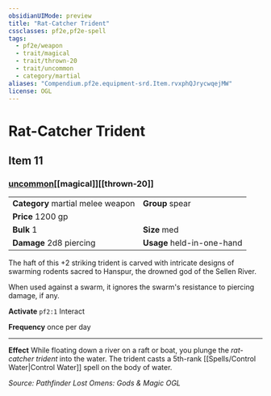 ```yaml
---
obsidianUIMode: preview
title: "Rat-Catcher Trident"
cssclasses: pf2e,pf2e-spell
tags:
  - pf2e/weapon
  - trait/magical
  - trait/thrown-20
  - trait/uncommon
  - category/martial
aliases: "Compendium.pf2e.equipment-srd.Item.rvxphQJrycwqejMW"
license: OGL
---
```

# Rat-Catcher Trident
## Item 11
### [uncommon](uncommon "Uncommon Rarity Trait")[[magical]][[thrown-20]]

|  |  |
| -- | -- |
| **Category** martial melee weapon | **Group** spear |
| **Price** 1200 gp |  |
| **Bulk** 1 | **Size** med |
| **Damage** 2d8 piercing  | **Usage** held-in-one-hand |



The haft of this +2 striking trident is carved with intricate designs of swarming rodents sacred to Hanspur, the drowned god of the Sellen River.

When used against a swarm, it ignores the swarm's resistance to piercing damage, if any.

**Activate** `pf2:1` Interact

**Frequency** once per day

* * *

**Effect** While floating down a river on a raft or boat, you plunge the _rat-catcher trident_ into the water. The trident casts a 5th-rank [[Spells/Control Water|Control Water]] spell on the body of water.

*Source: Pathfinder Lost Omens: Gods & Magic*
*OGL*